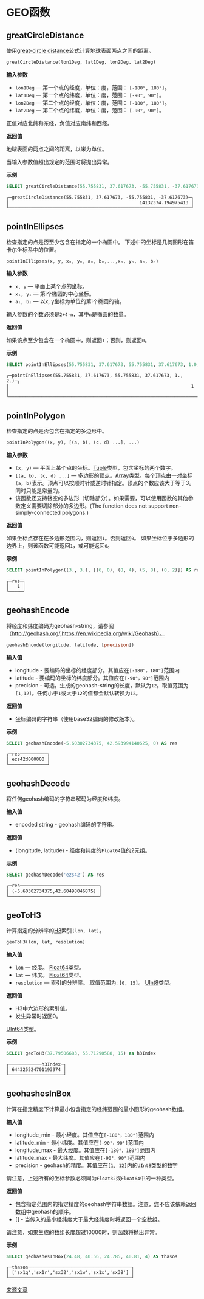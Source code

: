 # GEO函数

## greatCircleDistance

使用[great-circle distance公式](https://en.wikipedia.org/wiki/Great-circle_distance)计算地球表面两点之间的距离。

```sql
greatCircleDistance(lon1Deg, lat1Deg, lon2Deg, lat2Deg)
```

**输入参数**

- `lon1Deg` — 第一个点的经度，单位：度，范围： `[-180°, 180°]`。
- `lat1Deg` — 第一个点的纬度，单位：度，范围： `[-90°, 90°]`。
- `lon2Deg` — 第二个点的经度，单位：度，范围： `[-180°, 180°]`。
- `lat2Deg` — 第二个点的纬度，单位：度，范围： `[-90°, 90°]`。

正值对应北纬和东经，负值对应南纬和西经。

**返回值**

地球表面的两点之间的距离，以米为单位。

当输入参数值超出规定的范围时将抛出异常。

**示例**

```sql
SELECT greatCircleDistance(55.755831, 37.617673, -55.755831, -37.617673)
```

```text
┌─greatCircleDistance(55.755831, 37.617673, -55.755831, -37.617673)─┐
│                                                14132374.194975413 │
└───────────────────────────────────────────────────────────────────┘
```

## pointInEllipses

检查指定的点是否至少包含在指定的一个椭圆中。
下述中的坐标是几何图形在笛卡尔坐标系中的位置。

```sql
pointInEllipses(x, y, x₀, y₀, a₀, b₀,...,xₙ, yₙ, aₙ, bₙ)
```

**输入参数**

- `x, y` — 平面上某个点的坐标。
- `xᵢ, yᵢ` — 第i个椭圆的中心坐标。
- `aᵢ, bᵢ` — 以x, y坐标为单位的第i个椭圆的轴。

输入参数的个数必须是`2+4⋅n`，其中`n`是椭圆的数量。

**返回值**

如果该点至少包含在一个椭圆中，则返回`1`；否则，则返回`0`。

**示例**

```sql
SELECT pointInEllipses(55.755831, 37.617673, 55.755831, 37.617673, 1.0, 2.0)
```

```text
┌─pointInEllipses(55.755831, 37.617673, 55.755831, 37.617673, 1., 2.)─┐
│                                                                   1 │
└─────────────────────────────────────────────────────────────────────┘
```

## pointInPolygon

检查指定的点是否包含在指定的多边形中。

```sql
pointInPolygon((x, y), [(a, b), (c, d) ...], ...)
```

**输入参数**

- `(x, y)` — 平面上某个点的坐标。[Tuple](../../data_types/tuple.md)类型，包含坐标的两个数字。
- `[(a, b), (c, d) ...]` — 多边形的顶点。[Array](../../data_types/array.md)类型。每个顶点由一对坐标`(a, b)`表示。顶点可以按顺时针或逆时针指定。顶点的个数应该大于等于3。同时只能是常量的。
- 该函数还支持镂空的多边形（切除部分）。如果需要，可以使用函数的其他参数定义需要切除部分的多边形。(The function does not support non-simply-connected polygons.)

**返回值**

如果坐标点存在在多边形范围内，则返回`1`。否则返回`0`。
如果坐标位于多边形的边界上，则该函数可能返回`1`，或可能返回`0`。

**示例**

```sql
SELECT pointInPolygon((3., 3.), [(6, 0), (8, 4), (5, 8), (0, 2)]) AS res
```

```text
┌─res─┐
│   1 │
└─────┘
```

## geohashEncode

将经度和纬度编码为geohash-string，请参阅（http://geohash.org/,https://en.wikipedia.org/wiki/Geohash）。
```sql
geohashEncode(longitude, latitude, [precision])
```

**输入值**

- longitude - 要编码的坐标的经度部分。其值应在`[-180°，180°]`范围内
- latitude - 要编码的坐标的纬度部分。其值应在`[-90°，90°]`范围内
- precision - 可选，生成的geohash-string的长度，默认为`12`。取值范围为`[1,12]`。任何小于`1`或大于`12`的值都会默认转换为`12`。

**返回值**

- 坐标编码的字符串（使用base32编码的修改版本）。

**示例**

```sql
SELECT geohashEncode(-5.60302734375, 42.593994140625, 0) AS res
```

```text
┌─res──────────┐
│ ezs42d000000 │
└──────────────┘
```

## geohashDecode

将任何geohash编码的字符串解码为经度和纬度。

**输入值**

- encoded string - geohash编码的字符串。

**返回值**

- (longitude, latitude) - 经度和纬度的`Float64`值的2元组。

**示例**

```sql
SELECT geohashDecode('ezs42') AS res
```

```text
┌─res─────────────────────────────┐
│ (-5.60302734375,42.60498046875) │
└─────────────────────────────────┘
```


## geoToH3

计算指定的分辨率的[H3](https://uber.github.io/h3/#/documentation/overview/introduction)索引`(lon, lat)`。

```sql
geoToH3(lon, lat, resolution)
```

**输入值**

- `lon` — 经度。 [Float64](../../data_types/float.md)类型。
- `lat` — 纬度。 [Float64](../../data_types/float.md)类型。
- `resolution` — 索引的分辨率。 取值范围为: `[0, 15]`。 [UInt8](../../data_types/int_uint.md)类型。

**返回值**

- H3中六边形的索引值。
- 发生异常时返回0。

[UInt64](../../data_types/int_uint.md)类型。

**示例**

```sql
SELECT geoToH3(37.79506683, 55.71290588, 15) as h3Index
```
```text
┌────────────h3Index─┐
│ 644325524701193974 │
└────────────────────┘
```

## geohashesInBox

计算在指定精度下计算最小包含指定的经纬范围的最小图形的geohash数组。

**输入值**

- longitude_min - 最小经度。其值应在`[-180°，180°]`范围内
- latitude_min - 最小纬度。其值应在`[-90°，90°]`范围内
- longitude_max - 最大经度。其值应在`[-180°，180°]`范围内
- latitude_max - 最大纬度。其值应在`[-90°，90°]`范围内
- precision - geohash的精度。其值应在`[1, 12]`内的`UInt8`类型的数字

请注意，上述所有的坐标参数必须同为`Float32`或`Float64`中的一种类型。

**返回值**

- 包含指定范围内的指定精度的geohash字符串数组。注意，您不应该依赖返回数组中geohash的顺序。
- [] - 当传入的最小经纬度大于最大经纬度时将返回一个空数组。

请注意，如果生成的数组长度超过10000时，则函数将抛出异常。

**示例**

```sql
SELECT geohashesInBox(24.48, 40.56, 24.785, 40.81, 4) AS thasos
```
```text
┌─thasos──────────────────────────────────────┐
│ ['sx1q','sx1r','sx32','sx1w','sx1x','sx38'] │
└─────────────────────────────────────────────┘
```

[来源文章](https://clickhouse.tech/docs/en/query_language/functions/geo/) <!--hide-->
